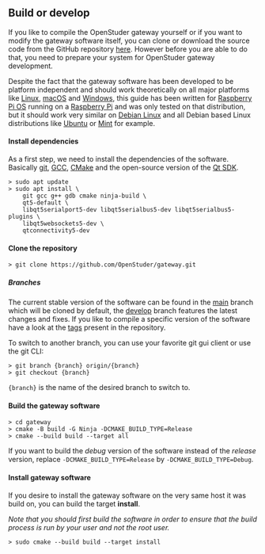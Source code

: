 <!-- ## Introduction

## Installation

## Configuration -->

## Build or develop

If you like to compile the OpenStuder gateway yourself or if you want to modify the gateway software itself, you can clone or download the source code from the GitHub repository [here](https://github.com/OpenStuder/gateway). However before you are able to do that, you need to prepare your system for OpenStuder gateway development.

Despite the fact that the gateway software has been developed to be platform independent and should work theoretically on all major platforms like [Linux](https://de.wikipedia.org/wiki/Linux), [macOS](https://www.apple.com/chde/macos/) and [Windows](https://www.microsoft.com/windows), this guide has been written for [Raspberry Pi OS](https://www.raspberrypi.org/software/) running on a [Raspberry Pi](https://www.raspberrypi.org) and was only tested on that distribution, but it should work very similar on [Debian Linux](https://www.debian.org/index.de.html) and all Debian based Linux distributions like [Ubuntu](https://ubuntu.com) or [Mint](https://linuxmint.com) for example. 

#### Install dependencies

As a first step, we need to install the dependencies of the software. Basically [git](https://git-scm.com), [GCC](https://gcc.gnu.org), [CMake](https://cmake.org) and the open-source version of the [Qt SDK](https://www.qt.io).

```
> sudo apt update
> sudo apt install \
	git gcc g++ gdb cmake ninja-build \
    qt5-default \
    libqt5serialport5-dev libqt5serialbus5-dev libqt5serialbus5-plugins \
	libqt5websockets5-dev \
	qtconnectivity5-dev
```

#### Clone the repository

```
> git clone https://github.com/OpenStuder/gateway.git
```

##### Branches

The current stable version of the software can be found in the [main](https://github.com/OpenStuder/gateway/tree/main) branch which will be cloned by default, the [develop](https://github.com/OpenStuder/gateway/tree/develop) branch features the latest changes and fixes. If you like to compile a specific version of the software have a look at the [tags](https://github.com/OpenStuder/gateway/tags) present in the repository.

To switch to another branch, you can use your favorite git gui client or use the git CLI:

```
> git branch {branch} origin/{branch}
> git checkout {branch}
```

`{branch}` is the name of the desired branch to switch to.

#### Build the gateway software

```
> cd gateway
> cmake -B build -G Ninja -DCMAKE_BUILD_TYPE=Release
> cmake --build build --target all
```

If you want to build the *debug* version of the software instead of the *release* version, replace  `-DCMAKE_BUILD_TYPE=Release` by `-DCMAKE_BUILD_TYPE=Debug`.

#### Install gateway software

If you desire to install the gateway software on the very same host it was build on, you can build the target **install**.

*Note that you should first build the software in order to ensure that the build process is run by your user and not the root user.*

```
> sudo cmake --build build --target install
```

<!-- #### Create package

You can create a *Debian* package that can be installed on other systems without the need to install all the development dependencies.

```
> cmake --build build --target package
```
-->